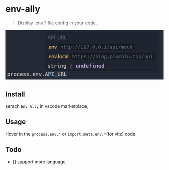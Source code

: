 # env-ally

> Display .env.\* file config in your code.

![demo](./resource/demo.png)

## Install

serach `Env Ally` in vscode marketplace,

## Usage

Hover in the `process.env.*` or `import.meta.env.*`(for vite) code.

## Todo

- [] support more language